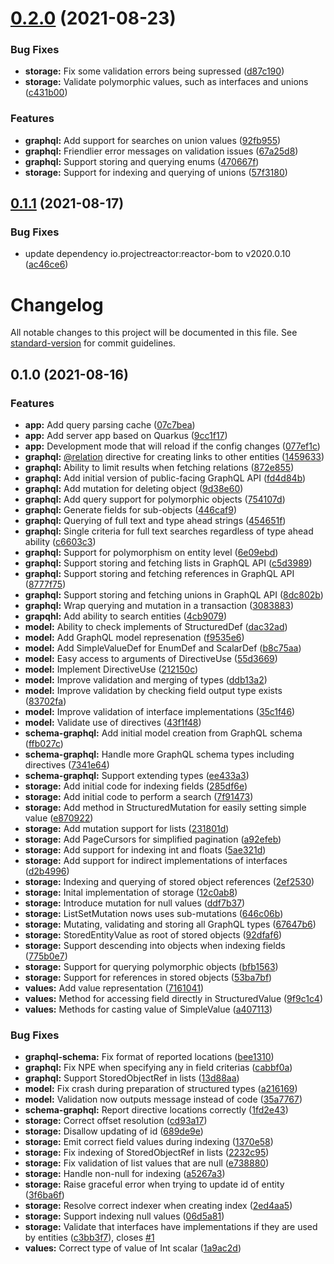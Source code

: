 # [0.2.0](https://github.com/circumgraph/circumgraph/compare/v0.1.1...v0.2.0) (2021-08-23)


### Bug Fixes

* **storage:** Fix some validation errors being supressed ([d87c190](https://github.com/circumgraph/circumgraph/commit/d87c19099466c4225b0f58c47ea2336300492ed6))
* **storage:** Validate polymorphic values, such as interfaces and unions ([c431b00](https://github.com/circumgraph/circumgraph/commit/c431b00c8a3899999be59ea1a7218cb994d7eb39))


### Features

* **graphql:** Add support for searches on union values ([92fb955](https://github.com/circumgraph/circumgraph/commit/92fb955da8d91ec7679b279ac14933a8f01cdca0))
* **graphql:** Friendlier error messages on validation issues ([67a25d8](https://github.com/circumgraph/circumgraph/commit/67a25d843ed291352c862bdd94639ab15e1ce1da))
* **graphql:** Support storing and querying enums ([470667f](https://github.com/circumgraph/circumgraph/commit/470667f66eef238a93899a2f3e8451315e2d8e02))
* **storage:** Support for indexing and querying of unions ([57f3180](https://github.com/circumgraph/circumgraph/commit/57f3180434675e70421d8d1273a7ba760c531e2a))

## [0.1.1](https://github.com/circumgraph/circumgraph/compare/v0.1.0...v0.1.1) (2021-08-17)


### Bug Fixes

* update dependency io.projectreactor:reactor-bom to v2020.0.10 ([ac46ce6](https://github.com/circumgraph/circumgraph/commit/ac46ce686e76b1a5d4ea90056ba04342e8eea790))

# Changelog

All notable changes to this project will be documented in this file. See [standard-version](https://github.com/conventional-changelog/standard-version) for commit guidelines.

## 0.1.0 (2021-08-16)


### Features

* **app:** Add query parsing cache ([07c7bea](https://github.com/circumgraph/circumgraph/commit/07c7beaef48f5a0afcb474f4c0bc721973054b63))
* **app:** Add server app based on Quarkus ([9cc1f17](https://github.com/circumgraph/circumgraph/commit/9cc1f177882ad5bcc102ab89481bfa64fafdfa4b))
* **app:** Development mode that will reload if the config changes ([077ef1c](https://github.com/circumgraph/circumgraph/commit/077ef1cfae43aa3ae7bb92700bd860dbdade9446))
* **graphql:** [@relation](https://github.com/relation) directive for creating links to other entities ([1459633](https://github.com/circumgraph/circumgraph/commit/14596334b5d7c1169bbe6d48815ef7103f990849))
* **graphql:** Ability to limit results when fetching relations ([872e855](https://github.com/circumgraph/circumgraph/commit/872e855edeef4fa84d2aa8ed608a5bf57932f9bd))
* **graphql:** Add initial version of public-facing GraphQL API ([fd4d84b](https://github.com/circumgraph/circumgraph/commit/fd4d84b2f1e2f0eb6ad7fa8acac1a9b9a1a22550))
* **graphql:** Add mutation for deleting object ([9d38e60](https://github.com/circumgraph/circumgraph/commit/9d38e60d84f49855ffbf4345c3ade646a8997a51))
* **graphql:** Add query support for polymorphic objects ([754107d](https://github.com/circumgraph/circumgraph/commit/754107d50c86da14de7ae68430fdbeffc88d0f43))
* **graphql:** Generate fields for sub-objects ([446caf9](https://github.com/circumgraph/circumgraph/commit/446caf943089c1dade9c64683f43e0f5efa99e82))
* **graphql:** Querying of full text and type ahead strings ([454651f](https://github.com/circumgraph/circumgraph/commit/454651fe35aca0f3ce372dbe2b5a0555b8f2e0d5))
* **graphql:** Single criteria for full text searches regardless of type ahead ability ([c6603c3](https://github.com/circumgraph/circumgraph/commit/c6603c3d32ec9b435f06ba74a575dcd3592e6bec))
* **graphql:** Support for polymorphism on entity level ([6e09ebd](https://github.com/circumgraph/circumgraph/commit/6e09ebdc9a7268dcf3d8cd231216da1833cdb1e8))
* **graphql:** Support storing and fetching lists in GraphQL API ([c5d3989](https://github.com/circumgraph/circumgraph/commit/c5d39899dd36c8d283beaf55556c564f6e7bd365))
* **graphql:** Support storing and fetching references in GraphQL API ([8777f75](https://github.com/circumgraph/circumgraph/commit/8777f757b751fc1d15bf86123a04cc292e13b9f7))
* **graphql:** Support storing and fetching unions in GraphQL API ([8dc802b](https://github.com/circumgraph/circumgraph/commit/8dc802b747d126c0d72efe97497c4f849009874f))
* **graphql:** Wrap querying and mutation in a transaction ([3083883](https://github.com/circumgraph/circumgraph/commit/3083883ed975a030300cfb15cf63a21711b69fae))
* **grapqhl:** Add ability to search entities ([4cb9079](https://github.com/circumgraph/circumgraph/commit/4cb907966f0538667a8d91d6ca7ec0fd04e35d0f))
* **model:** Ability to check implements of StructuredDef ([dac32ad](https://github.com/circumgraph/circumgraph/commit/dac32adb57e585b28a30b4e34cdf3d50695c85a9))
* **model:** Add GraphQL model represenation ([f9535e6](https://github.com/circumgraph/circumgraph/commit/f9535e6e2a34cac6188ac1995eb3f6aadbeb87ad))
* **model:** Add SimpleValueDef for EnumDef and ScalarDef ([b8c75aa](https://github.com/circumgraph/circumgraph/commit/b8c75aa6df3e39abf416e76b89afef1f3add56fa))
* **model:** Easy access to arguments of DirectiveUse ([55d3669](https://github.com/circumgraph/circumgraph/commit/55d366950361ac491e64b791437e50cf1e8538ab))
* **model:** Implement DirectiveUse ([212150c](https://github.com/circumgraph/circumgraph/commit/212150c0f5e66d16b633b0ec17357198d88cad3e))
* **model:** Improve validation and merging of types ([ddb13a2](https://github.com/circumgraph/circumgraph/commit/ddb13a251dc179623d4df9c297f5dcb12cb79e5e))
* **model:** Improve validation by checking field output type exists ([83702fa](https://github.com/circumgraph/circumgraph/commit/83702faa38037b9b6864f4842018cbd4972c382b))
* **model:** Improve validation of interface implementations ([35c1f46](https://github.com/circumgraph/circumgraph/commit/35c1f46588428ecc2fd8f0d32a3e257b86538a00))
* **model:** Validate use of directives ([43f1f48](https://github.com/circumgraph/circumgraph/commit/43f1f4884ad0dc84111b1aeae7620b51e933b404))
* **schema-graphql:** Add initial model creation from GraphQL schema ([ffb027c](https://github.com/circumgraph/circumgraph/commit/ffb027ca424762a98224a00e699847eef26effe3))
* **schema-graphql:** Handle more GraphQL schema types including directives ([7341e64](https://github.com/circumgraph/circumgraph/commit/7341e6443a35e093a94aa7a893f4dbddbdaaa4b5))
* **schema-graphql:** Support extending types ([ee433a3](https://github.com/circumgraph/circumgraph/commit/ee433a3e0f90273658770f2c59abc8773df20e62))
* **storage:** Add initial code for indexing fields ([285df6e](https://github.com/circumgraph/circumgraph/commit/285df6ee015895bdfb32db122e592b229e2b1018))
* **storage:** Add initial code to perform a search ([7f91473](https://github.com/circumgraph/circumgraph/commit/7f914738ab68f9d38058ba8a56dbe75828918e5b))
* **storage:** Add method in StructuredMutation for easily setting simple value ([e870922](https://github.com/circumgraph/circumgraph/commit/e8709220bf2ab333f8317e6685b68d7d86782a6c))
* **storage:** Add mutation support for lists ([231801d](https://github.com/circumgraph/circumgraph/commit/231801dc7b1d813b5d8d55058accfaa7786a431d))
* **storage:** Add PageCursors for simplified pagination ([a92efeb](https://github.com/circumgraph/circumgraph/commit/a92efebc0913c8bec9a53690f9993c48dced0a11))
* **storage:** Add support for indexing int and floats ([5ae321d](https://github.com/circumgraph/circumgraph/commit/5ae321d6cdab453e78f48f7d865e9879c84b4fed))
* **storage:** Add support for indirect implementations of interfaces ([d2b4996](https://github.com/circumgraph/circumgraph/commit/d2b499684e84f45fb0afcb25f3a165266bfc7d03))
* **storage:** Indexing and querying of stored object references ([2ef2530](https://github.com/circumgraph/circumgraph/commit/2ef253018b74ef38aa05910c01b787d3a7f27327))
* **storage:** Inital implementation of storage ([12c0ab8](https://github.com/circumgraph/circumgraph/commit/12c0ab8ba2c4f7f8f9a98405077df96fa923475a))
* **storage:** Introduce mutation for null values ([ddf7b37](https://github.com/circumgraph/circumgraph/commit/ddf7b37e652945000f59fc6ba1441a899287042e))
* **storage:** ListSetMutation nows uses sub-mutations ([646c06b](https://github.com/circumgraph/circumgraph/commit/646c06b7636ededec8de756dba02fcd8374fd58a))
* **storage:** Mutating, validating and storing all GraphQL types ([67647b6](https://github.com/circumgraph/circumgraph/commit/67647b61c93422b7a9e1413b00b823c6ab771eef))
* **storage:** StoredEntityValue as root of stored objects ([92dfaf6](https://github.com/circumgraph/circumgraph/commit/92dfaf6755a05189ff4f5cf0038a03978e25f658))
* **storage:** Support descending into objects when indexing fields ([775b0e7](https://github.com/circumgraph/circumgraph/commit/775b0e7e669d85bc5deb955f701803af7252c055))
* **storage:** Support for querying polymorphic objects ([bfb1563](https://github.com/circumgraph/circumgraph/commit/bfb15630a17b6c1b71d6231ef3b78e305fc58230))
* **storage:** Support for references in stored objects ([53ba7bf](https://github.com/circumgraph/circumgraph/commit/53ba7bf985c373f195c2fb6378b95cfbae14f665))
* **values:** Add value representation ([7161041](https://github.com/circumgraph/circumgraph/commit/71610414c55f581be3e29f84941bdac27ff1e079))
* **values:** Method for accessing field directly in StructuredValue ([9f9c1c4](https://github.com/circumgraph/circumgraph/commit/9f9c1c44596dd8b9c13266d8463996b447868411))
* **values:** Methods for casting value of SimpleValue ([a407113](https://github.com/circumgraph/circumgraph/commit/a4071136e57be59be7ab0962f3b32a9f9e5ed08c))


### Bug Fixes

* **graphql-schema:** Fix format of reported locations ([bee1310](https://github.com/circumgraph/circumgraph/commit/bee13109318eeb9d0dbf1648b469ea9c33ef360e))
* **graphql:** Fix NPE when specifying any in field criterias ([cabbf0a](https://github.com/circumgraph/circumgraph/commit/cabbf0a53ec5fe3f3d76b04c5a9531a1c1dd6dd4))
* **graphql:** Support StoredObjectRef in lists ([13d88aa](https://github.com/circumgraph/circumgraph/commit/13d88aa815617d9b96d9e0df94e0701b13cbfae9))
* **model:** Fix crash during preparation of structured types ([a216169](https://github.com/circumgraph/circumgraph/commit/a216169304144e88700d6f08addb33be06e7972b))
* **model:** Validation now outputs message instead of code ([35a7767](https://github.com/circumgraph/circumgraph/commit/35a7767395ee0479f6b833a1778cdf8976420cfb))
* **schema-graphql:** Report directive locations correctly ([1fd2e43](https://github.com/circumgraph/circumgraph/commit/1fd2e4357b39f8f5f89bcd5919161cdc401aefb0))
* **storage:** Correct offset resolution ([cd93a17](https://github.com/circumgraph/circumgraph/commit/cd93a17822cec5954da577b1a932923664090fb1))
* **storage:** Disallow updating of id ([689de9e](https://github.com/circumgraph/circumgraph/commit/689de9e38ff2d6a5aadd42cb607cdc953e8be8aa))
* **storage:** Emit correct field values during indexing ([1370e58](https://github.com/circumgraph/circumgraph/commit/1370e58612a5ae914e5b8a134b5d305e0355eced))
* **storage:** Fix indexing of StoredObjectRef in lists ([2232c95](https://github.com/circumgraph/circumgraph/commit/2232c95f41b9d6f226ac9f234a170f72efc6a33f))
* **storage:** Fix validation of list values that are null ([e738880](https://github.com/circumgraph/circumgraph/commit/e738880d187502e1c0d33a9607a90b4084ce69a5))
* **storage:** Handle non-null for indexing ([a5267a3](https://github.com/circumgraph/circumgraph/commit/a5267a32b4bcf2d3baa5a4641619198b6c856f7a))
* **storage:** Raise graceful error when trying to update id of entity ([3f6ba6f](https://github.com/circumgraph/circumgraph/commit/3f6ba6f6e9edf5ef848aa20b9cfd6895decb6c51))
* **storage:** Resolve correct indexer when creating index ([2ed4aa5](https://github.com/circumgraph/circumgraph/commit/2ed4aa5e6739d65182532c7e029e3290944a8cf0))
* **storage:** Support indexing null values ([06d5a81](https://github.com/circumgraph/circumgraph/commit/06d5a81a935777c2bceb3c7b9d76f89cdfd3617b))
* **storage:** Validate that interfaces have implementations if they are used by entities ([c3bb3f7](https://github.com/circumgraph/circumgraph/commit/c3bb3f71f9f659c986e9e9f4316dbcd0c32f0ff2)), closes [#1](https://github.com/circumgraph/circumgraph/issues/1)
* **values:** Correct type of value of Int scalar ([1a9ac2d](https://github.com/circumgraph/circumgraph/commit/1a9ac2d9b6dd427ecf5037c1420eb657a63008af))
